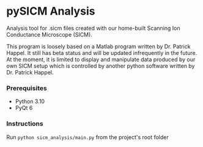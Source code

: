 # pySICM Analysis
Analysis tool for .sicm files created with our home-built Scanning Ion Conductance Microscope (SICM).

This program is loosely based on a Matlab program written by Dr. Patrick Happel. It still has beta status and will be updated infrequently in the future. At the moment, it is limited to display and manipulate data produced by our own SICM setup which is controlled by another python software written by Dr. Patrick Happel.

### Prerequisites
- Python 3.10
- PyQt 6

### Instructions
Run `python sicm_analysis/main.py` from the project's root folder
